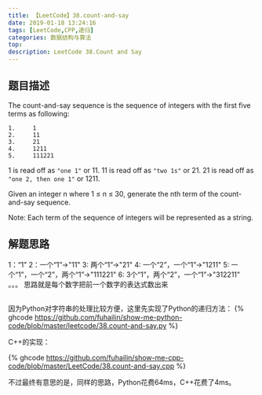 ```yaml
---
title: 【LeetCode】38.count-and-say
date: 2019-01-18 13:24:16
tags: [LeetCode,CPP,递归]
categories: 数据结构与算法
top:
description: LeetCode 38.Count and Say
---
```


## 题目描述
The count-and-say sequence is the sequence of integers with the first five terms as following:

    1.     1
    2.     11
    3.     21
    4.     1211
    5.     111221
1 is read off as `"one 1"` or 11.
11 is read off as `"two 1s"` or 21.
21 is read off as `"one 2, then one 1"` or 1211.

Given an integer n where 1 ≤ n ≤ 30, generate the nth term of the count-and-say sequence.

Note: Each term of the sequence of integers will be represented as a string.

## 解题思路

1：“1”
2：一个“1”->"11"
3: 两个“1”->"21"
4: 一个“2”，一个“1”->"1211"
5: 一个“1”，一个“2”，两个“1”->"111221"
6: 3个“1”，两个“2”，一个“1”->"312211"
。。。
思路就是每个数字把前一个数字的表达式数出来

##
因为Python对字符串的处理比较方便，这里先实现了Python的递归方法：
{% ghcode https://github.com/fuhailin/show-me-python-code/blob/master/leetcode/38.count-and-say.py %}

C++的实现：

{% ghcode https://github.com/fuhailin/show-me-cpp-code/blob/master/LeetCode/38.count-and-say.cpp %}

不过最终有意思的是，同样的思路，Python花费64ms，C++花费了4ms。
